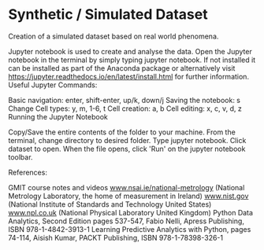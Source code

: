 # Synthetic / Simulated Dataset

Creation of a simulated dataset based on real world phenomena.

Jupyter notebook is used to create and analyse the data. Open the Jupyter notebook in the terminal by simply typing jupyter notebook. If not installed it can be installed as part of the Anaconda package or alternatively visit https://jupyter.readthedocs.io/en/latest/install.html for further information.
Useful Jupyter Commands:

Basic navigation: enter, shift-enter, up/k, down/j Saving the notebook: s Change Cell types: y, m, 1-6, t Cell creation: a, b Cell editing: x, c, v, d, z
Running the Jupyter Notebook

Copy/Save the entire contents of the folder to your machine. From the terminal, change directory to desired folder. Type jupyter notebook. Click dataset to open. When the file opens, click 'Run' on the jupyter notebook toolbar.

References:

GMIT course notes and videos
www.nsai.ie/national-metrology (National Metrology Laboratory, the home of measurement in Ireland) 
www.nist.gov (National Institute of Standards and Technology United States)
www.npl.co.uk (National Physical Laboratory United Kingdom)
Python Data Analytics, Second Edition pages 537-547, Fabio Nelli, Apress Publishing, ISBN 978-1-4842-3913-1 
Learning Predictive Analytics with Python, pages 74-114, Aisish Kumar, PACKT Publishing, ISBN 978-1-78398-326-1


